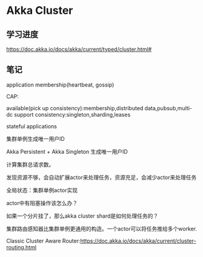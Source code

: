 # Akka Cluster


## 学习进度

https://doc.akka.io/docs/akka/current/typed/cluster.html#


## 笔记


application membership(heartbeat, gossip)

CAP:

available(pick up consistency):membership,distributed data,pubsub,multi-dc support
consistency:singleton,sharding,leases


stateful applications

集群单例生成唯一用户ID

Akka Persistent + Akka Singleton 生成唯一用户ID

计算集群总请求数。

发现资源不够，会自动扩展actor来处理任务，资源充足，会减少actor来处理任务

全局状态：集群单例actor实现

actor中有阻塞操作该怎么办？

如果一个分片挂了，那么akka cluster shard是如何处理任务的？

集群路由感知器比集群单例更通用的构造。一个actor可以将任务推给多个worker.


Classic Cluster Aware Router:https://doc.akka.io/docs/akka/current/cluster-routing.html



